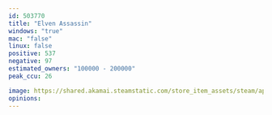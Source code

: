 ```yaml
---
id: 503770
title: "Elven Assassin"
windows: "true"
mac: "false"
linux: false
positive: 537
negative: 97
estimated_owners: "100000 - 200000"
peak_ccu: 26

image: https://shared.akamai.steamstatic.com/store_item_assets/steam/apps/503770/header.jpg?t=1726646432
opinions:
---
```

